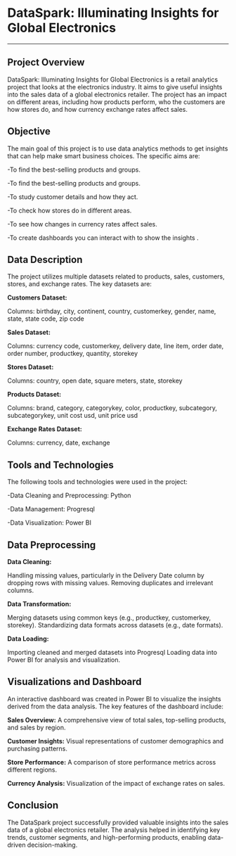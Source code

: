 # DataSpark: Illuminating Insights for Global Electronics
-------
**Project Overview**
-----------

  DataSpark: Illuminating Insights for Global Electronics is a retail analytics project that looks at the electronics industry. It aims to give useful insights into the sales data of a global electronics retailer. The project has an impact on different areas, including how products perform, who the customers are how stores do, and how currency exchange rates affect sales.
  
**Objective**
----------
  The main goal of this project is to use data analytics methods to get insights that can help make smart business choices. The specific aims are:

-To find the best-selling products and groups.

-To find the best-selling products and groups.

-To study customer details and how they act.

-To check how stores do in different areas.

-To see how changes in currency rates affect sales.

-To create dashboards you can interact with to show the insights .

Data Description
-------------
The project utilizes multiple datasets related to products, sales, customers, stores, and exchange rates. The key datasets are:

**Customers Dataset:**

Columns: birthday, city, continent, country, customerkey, gender, name, state, state code, zip code

**Sales Dataset:**

Columns: currency code, customerkey, delivery date, line item, order date, order number, productkey, quantity, storekey

**Stores Dataset:**

Columns: country, open date, square meters, state, storekey

**Products Dataset:**

Columns: brand, category, categorykey, color, productkey, subcategory, subcategorykey, unit cost usd, unit price usd

**Exchange Rates Dataset:**

Columns: currency, date, exchange

Tools and Technologies
--------------
The following tools and technologies were used in the project:

  -Data Cleaning and Preprocessing: Python 

  -Data Management: Progresql

  -Data Visualization: Power BI

Data Preprocessing
-----------
**Data Cleaning:**

Handling missing values, particularly in the Delivery Date column by dropping rows with missing values.
Removing duplicates and irrelevant columns.


**Data Transformation:**

Merging datasets using common keys (e.g., productkey, customerkey, storekey).
Standardizing data formats across datasets (e.g., date formats).


**Data Loading:**

Importing cleaned and merged datasets into Progresql
Loading data into Power BI for analysis and visualization.


Visualizations and Dashboard
----------
An interactive dashboard was created in Power BI to visualize the insights derived from the data analysis. The key features of the dashboard include:

**Sales Overview:** A comprehensive view of total sales, top-selling products, and sales by region.

**Customer Insights:** Visual representations of customer demographics and purchasing patterns.

**Store Performance:** A comparison of store performance metrics across different regions.

**Currency Analysis:** Visualization of the impact of exchange rates on sales.

Conclusion
------
  The DataSpark project successfully provided valuable insights into the sales data of a global electronics retailer. The analysis helped in identifying key trends, customer segments, and high-performing products, enabling data-driven decision-making.

